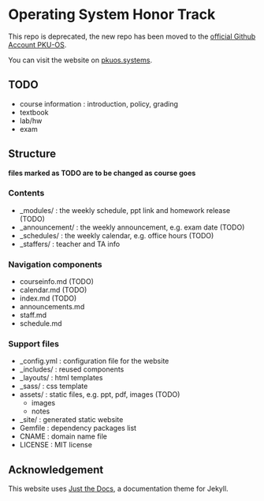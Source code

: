 # Operating System Honor Track 
This repo is deprecated, the new repo has been moved to the [official Github Account PKU-OS](https://github.com/PKU-OS/pku-os-course).

You can visit the website on [pkuos.systems](https://pkuos.systems).
## TODO
- course information : introduction, policy, grading
- textbook
- lab/hw
- exam
## Structure
**files marked as TODO are to be changed as course goes**
### Contents
- _modules/ : the weekly schedule, ppt link and homework release (TODO)
- _announcement/ : the weekly announcement, e.g. exam date (TODO)
- _schedules/ : the weekly calendar, e.g. office hours (TODO)
- _staffers/ : teacher and TA info
### Navigation components
- courseinfo.md (TODO)
- calendar.md (TODO)
- index.md (TODO)
- announcements.md
- staff.md
- schedule.md
### Support files
- _config.yml : configuration file for the website
- _includes/ : reused components 
- _layouts/ : html templates
- _sass/ : css template
- assets/ : static files, e.g. ppt, pdf, images (TODO)
    - images
    - notes
- _site/ : generated static website
- Gemfile : dependency packages list
- CNAME : domain name file
- LICENSE : MIT license

## Acknowledgement
This website uses [Just the Docs](https://pmarsceill.github.io/just-the-docs/), a documentation theme for Jekyll.
